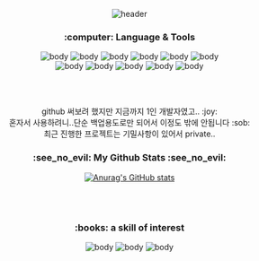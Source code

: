 
<div align="center">


 ![header](https://capsule-render.vercel.app/api?type=waving&color=auto&height=300&section=header&text=Hi%20there!!&desc=Jang's%20Profile&descAlignY=70&descSize=30&fontSize=90&fontColor=666)

 
 <h3 align="center">:computer: Language & Tools</h3>
 <p align="center">
 
   ![body](https://img.shields.io/badge/PHP-777BB4?style=for-the-badge&logo=PHP&logoColor=white)
   ![body](https://img.shields.io/badge/HTML5-E34F26?style=for-the-badge&logo=HTML5&logoColor=white)
   ![body](https://img.shields.io/badge/CSS3-1572B6?style=for-the-badge&logo=CSS3&logoColor=white)
   ![body](https://img.shields.io/badge/MySQL-4479A1?style=for-the-badge&logo=MySQL&logoColor=white)
   ![body](https://img.shields.io/badge/MariaDB-003545?style=for-the-badge&logo=MariaDB&logoColor=white)
   ![body](https://img.shields.io/badge/phpMyAdmin-6C78AF?style=for-the-badge&logo=phpMyAdmin&logoColor=white)
   <br/>
   ![body](https://img.shields.io/badge/jQuery-0769AD?style=for-the-badge&logo=jQuery&logoColor=white)
   ![body](https://img.shields.io/badge/Linux-FCC624?style=for-the-badge&logo=Linux&logoColor=white)
   ![body](https://img.shields.io/badge/Apache-D22128?style=for-the-badge&logo=Apache&logoColor=white)
   ![body](https://img.shields.io/badge/FileZilla-BF0000?style=for-the-badge&logo=FileZilla&logoColor=white)
   ![body](https://img.shields.io/badge/Visual%20Studio%20Code-007ACC?style=for-the-badge&logo=Visual%20Studio%20Code&logoColor=white)
 </p>

 <br/><br/>
 <p align="center">github 써보려 했지만 지금까지 1인 개발자였고.. :joy: <br/>혼자서 사용하려니..단순 백업용도로만 되어서 이정도 밖에 안됩니다 :sob:<br/>최근 진행한 프로젝트는 기밀사항이 있어서 private..
 <h3 align="center">:see_no_evil: My Github Stats :see_no_evil:</h3>
 <div align="center">
 
   [![Anurag's GitHub stats](https://github-readme-stats.vercel.app/api?username=ctoachijun)](https://github.com/anuraghazra/github-readme-stats)
 </div>

 <br/><br/>
 <h3 align="center">:books: a skill of interest</h3>
 <p align="center">
 
  ![body](https://img.shields.io/badge/Python-3776AB?style=for-the-badge&logo=Python&logoColor=white)
  ![body](https://img.shields.io/badge/Laravel-FF2D20?style=for-the-badge&logo=Laravel&logoColor=white)
  ![body](https://img.shields.io/badge/React-61DAFB?style=for-the-badge&logo=React&logoColor=white)
 </p>
 
 
</div>


